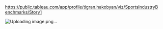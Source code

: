 https://public.tableau.com/app/profile/tigran.hakobyan/viz/SportsIndustryBenchmarks/Story1

![Uploading image.png…]()
